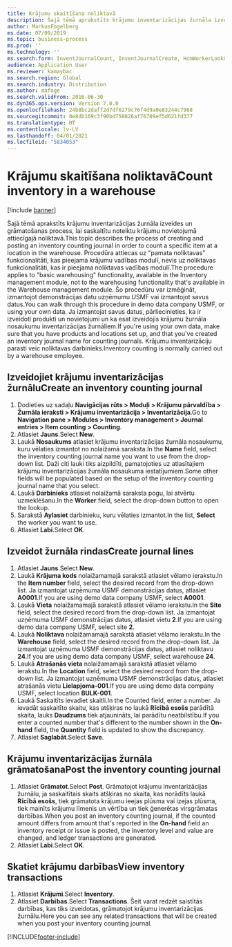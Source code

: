 ```yaml
---
title: Krājumu skaitīšana noliktavā
description: Šajā tēmā aprakstīts krājumu inventarizācijas žurnāla izveides un grāmatošanas process, lai saskaitītu noteiktu krājumu novietojumā attiecīgajā noliktavā.
author: MarkusFogelberg
ms.date: 07/09/2019
ms.topic: business-process
ms.prod: ''
ms.technology: ''
ms.search.form: InventJournalCount, InventJournalCreate, HcmWorkerLookUp, InventItemIdLookupSimple, InventLocationIdLookup, WMSLocationIdLookup, InventTrans
audience: Application User
ms.reviewer: kamaybac
ms.search.region: Global
ms.search.industry: Distribution
ms.author: mafoge
ms.search.validFrom: 2016-06-30
ms.dyn365.ops.version: Version 7.0.0
ms.openlocfilehash: 24b8bc2daff2d7df6279c76f4d9a0e83244c7988
ms.sourcegitcommit: 0e8db169c3f90bd750826af76709ef5d621fd377
ms.translationtype: HT
ms.contentlocale: lv-LV
ms.lasthandoff: 04/01/2021
ms.locfileid: "5834053"
---
```

# <a name="count-inventory-in-a-warehouse"></a><span data-ttu-id="0d372-103">Krājumu skaitīšana noliktavā</span><span class="sxs-lookup"><span data-stu-id="0d372-103">Count inventory in a warehouse</span></span>

[!include [banner](../../includes/banner.md)]

<span data-ttu-id="0d372-104">Šajā tēmā aprakstīts krājumu inventarizācijas žurnāla izveides un grāmatošanas process, lai saskaitītu noteiktu krājumu novietojumā attiecīgajā noliktavā.</span><span class="sxs-lookup"><span data-stu-id="0d372-104">This topic describes the process of creating and posting an inventory counting journal in order to count a specific item at a location in the warehouse.</span></span> <span data-ttu-id="0d372-105">Procedūra attiecas uz "pamata noliktavas" funkcionalitāti, kas pieejama krājumu vadības modulī, nevis uz noliktavas funkcionalitāti, kas ir pieejama noliktavas vadības modulī.</span><span class="sxs-lookup"><span data-stu-id="0d372-105">The procedure applies to "basic warehousing" functionality, available in the Inventory management module, not to the warehousing functionality that's available in the Warehouse management module.</span></span> <span data-ttu-id="0d372-106">Šo procedūru var izmēģināt, izmantojot demonstrācijas datu uzņēmumu USMF vai izmantojot savus datus.</span><span class="sxs-lookup"><span data-stu-id="0d372-106">You can walk through this procedure in demo data company USMF, or using your own data.</span></span> <span data-ttu-id="0d372-107">Ja izmantojat savus datus, pārliecinieties, ka ir izveidoti produkti un novietojumi un ka esat izveidojis krājumu žurnāla nosaukumu inventarizācijas žurnāliem.</span><span class="sxs-lookup"><span data-stu-id="0d372-107">If you're using your own data, make sure that you have products and locations set up, and that you've created an inventory journal name for counting journals.</span></span> <span data-ttu-id="0d372-108">Krājumu inventarizāciju parasti veic noliktavas darbinieks.</span><span class="sxs-lookup"><span data-stu-id="0d372-108">Inventory counting is normally carried out by a warehouse employee.</span></span>


## <a name="create-an-inventory-counting-journal"></a><span data-ttu-id="0d372-109">Izveidojiet krājumu inventarizācijas žurnālu</span><span class="sxs-lookup"><span data-stu-id="0d372-109">Create an inventory counting journal</span></span>
1. <span data-ttu-id="0d372-110">Dodieties uz sadaļu **Navigācijas rūts > Moduļi > Krājumu pārvaldība > Žurnāla ieraksti > Krājumu inventarizācija > Inventarizācija**.</span><span class="sxs-lookup"><span data-stu-id="0d372-110">Go to **Navigation pane > Modules > Inventory management > Journal entries > Item counting > Counting**.</span></span>
2. <span data-ttu-id="0d372-111">Atlasiet **Jauns**.</span><span class="sxs-lookup"><span data-stu-id="0d372-111">Select **New**.</span></span>
3. <span data-ttu-id="0d372-112">Laukā **Nosaukums** atlasiet krājumu inventarizācijas žurnāla nosaukumu, kuru vēlaties izmantot no nolaižamā saraksta.</span><span class="sxs-lookup"><span data-stu-id="0d372-112">In the **Name** field, select the inventory counting journal name you want to use from the drop-down list.</span></span> <span data-ttu-id="0d372-113">Daži citi lauki tiks aizpildīti, pamatojoties uz atlasītajiem krājumu inventarizācijas žurnāla nosaukuma iestatījumiem.</span><span class="sxs-lookup"><span data-stu-id="0d372-113">Some other fields will be populated based on the setup of the inventory counting journal name that you select.</span></span>  
4. <span data-ttu-id="0d372-114">Laukā **Darbinieks** atlasiet nolaižamā saraksta pogu, lai atvērtu uzmeklēšanu.</span><span class="sxs-lookup"><span data-stu-id="0d372-114">In the **Worker** field, select the drop-down button to open the lookup.</span></span>
5. <span data-ttu-id="0d372-115">Sarakstā **Aylasiet** darbinieku, kuru vēlaties izmantot.</span><span class="sxs-lookup"><span data-stu-id="0d372-115">In the list, **Select** the worker you want to use.</span></span>
6. <span data-ttu-id="0d372-116">Atlasiet **Labi**.</span><span class="sxs-lookup"><span data-stu-id="0d372-116">Select **OK**.</span></span>

## <a name="create-journal-lines"></a><span data-ttu-id="0d372-117">Izveidot žurnāla rindas</span><span class="sxs-lookup"><span data-stu-id="0d372-117">Create journal lines</span></span>
1. <span data-ttu-id="0d372-118">Atlasiet **Jauns**.</span><span class="sxs-lookup"><span data-stu-id="0d372-118">Select **New**.</span></span>
2. <span data-ttu-id="0d372-119">Laukā **Krājuma kods** nolaižamamajā sarakstā atlasiet vēlamo ierakstu.</span><span class="sxs-lookup"><span data-stu-id="0d372-119">In the **Item number** field, select the desired record from the drop-down list.</span></span> <span data-ttu-id="0d372-120">Ja izmantojat uzņēmuma USMF demonstrācijas datus, atlasiet **A0001**.</span><span class="sxs-lookup"><span data-stu-id="0d372-120">If you are using demo data company USMF, select **A0001**.</span></span>  
3. <span data-ttu-id="0d372-121">Laukā **Vieta** nolaižamamajā sarakstā atlasiet vēlamo ierakstu.</span><span class="sxs-lookup"><span data-stu-id="0d372-121">In the **Site** field, select the desired record from the drop-down list.</span></span> <span data-ttu-id="0d372-122">Ja izmantojat uzņēmuma USMF demonstrācijas datus, atlasiet vietu **2**.</span><span class="sxs-lookup"><span data-stu-id="0d372-122">If you are using demo data company USMF, select site **2**.</span></span>
4. <span data-ttu-id="0d372-123">Laukā **Noliktava** nolaižamamajā sarakstā atlasiet vēlamo ierakstu.</span><span class="sxs-lookup"><span data-stu-id="0d372-123">In the **Warehouse** field, select the desired record from the drop-down list.</span></span> <span data-ttu-id="0d372-124">Ja izmantojat uzņēmuma USMF demonstrācijas datus, atlasiet noliktavu **24**.</span><span class="sxs-lookup"><span data-stu-id="0d372-124">If you are using demo data company USMF, select warehouse **24**.</span></span>  
5. <span data-ttu-id="0d372-125">Laukā **Atrašanās vieta** nolaižamamajā sarakstā atlasiet vēlamo ierakstu.</span><span class="sxs-lookup"><span data-stu-id="0d372-125">In the **Location** field, select the desired record from the drop-down list.</span></span> <span data-ttu-id="0d372-126">Ja izmantojat uzņēmuma USMF demonstrācijas datus, atlasiet atrašanās vietu **Lielapjoma-001**.</span><span class="sxs-lookup"><span data-stu-id="0d372-126">If you are using demo data company USMF, select location **BULK-001**.</span></span>  
6. <span data-ttu-id="0d372-127">Laukā Saskaitīts ievadiet skaitli.</span><span class="sxs-lookup"><span data-stu-id="0d372-127">In the Counted field, enter a number.</span></span> <span data-ttu-id="0d372-128">Ja ievadāt saskaitīto skaitu, kas atšķiras no laukā **Rīcībā esošs** parādītā skaita, lauks **Daudzums** tiek atjaunināts, lai parādītu neatbilstību.</span><span class="sxs-lookup"><span data-stu-id="0d372-128">If you enter a counted number that's different to the number shown in the **On-hand** field, the **Quantity** field is updated to show the discrepancy.</span></span>  
7. <span data-ttu-id="0d372-129">Atlasiet **Saglabāt**.</span><span class="sxs-lookup"><span data-stu-id="0d372-129">Select **Save**.</span></span>

## <a name="post-the-inventory-counting-journal"></a><span data-ttu-id="0d372-130">Krājumu inventarizācijas žurnāla grāmatošana</span><span class="sxs-lookup"><span data-stu-id="0d372-130">Post the inventory counting journal</span></span>
1. <span data-ttu-id="0d372-131">Atlasiet **Grāmatot**.</span><span class="sxs-lookup"><span data-stu-id="0d372-131">Select **Post**.</span></span> <span data-ttu-id="0d372-132">Grāmatojot krājumu inventarizācijas žurnālu, ja saskaitītais skaits atšķiras no skaita, kas norādīts laukā **Rīcībā esošs**, tiek grāmatota krājumu ieejas plūsma vai izejas plūsma, tiek mainīts krājumu līmenis un vērtība un tiek ģenerētas virsgrāmatas darbības.</span><span class="sxs-lookup"><span data-stu-id="0d372-132">When you post an inventory counting journal, if the counted amount differs from amount that's reported in the **On-hand** field an inventory receipt or issue is posted, the inventory level and value are changed, and ledger transactions are generated.</span></span>
2. <span data-ttu-id="0d372-133">Atlasiet **Labi**.</span><span class="sxs-lookup"><span data-stu-id="0d372-133">Select **OK**.</span></span>

## <a name="view-inventory-transactions"></a><span data-ttu-id="0d372-134">Skatiet krājumu darbības</span><span class="sxs-lookup"><span data-stu-id="0d372-134">View inventory transactions</span></span>
1. <span data-ttu-id="0d372-135">Atlasiet **Krājumi**.</span><span class="sxs-lookup"><span data-stu-id="0d372-135">Select **Inventory**.</span></span>
2. <span data-ttu-id="0d372-136">Atlasiet **Darbības**.</span><span class="sxs-lookup"><span data-stu-id="0d372-136">Select **Transactions**.</span></span> <span data-ttu-id="0d372-137">Šeit varat redzēt saistītās darbības, kas tiks izveidotas, grāmatojot krājumu inventarizācijas žurnālu.</span><span class="sxs-lookup"><span data-stu-id="0d372-137">Here you can see any related transactions that will be created when you post your inventory counting journal.</span></span>   



[!INCLUDE[footer-include](../../../includes/footer-banner.md)]